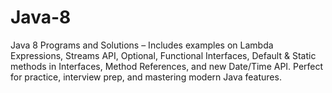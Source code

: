 # Java-8
Java 8 Programs and Solutions – Includes examples on Lambda Expressions, Streams API, Optional, Functional Interfaces, Default & Static methods in Interfaces, Method References, and new Date/Time API. Perfect for practice, interview prep, and mastering modern Java features.
